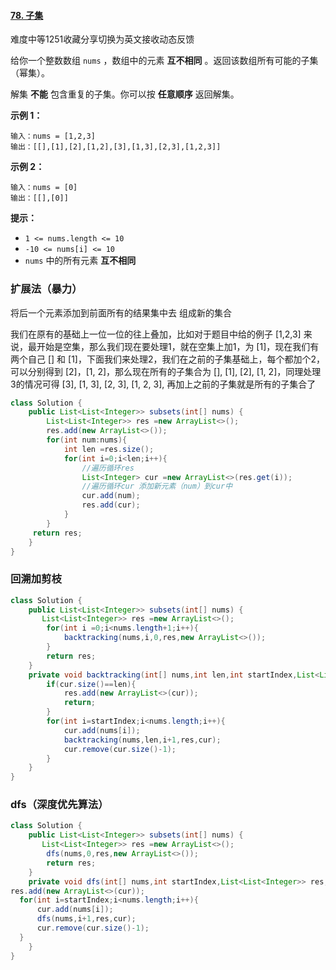 #### [78. 子集](https://leetcode-cn.com/problems/subsets/)

难度中等1251收藏分享切换为英文接收动态反馈

给你一个整数数组 `nums` ，数组中的元素 **互不相同** 。返回该数组所有可能的子集（幂集）。

解集 **不能** 包含重复的子集。你可以按 **任意顺序** 返回解集。

 

**示例 1：**

```
输入：nums = [1,2,3]
输出：[[],[1],[2],[1,2],[3],[1,3],[2,3],[1,2,3]]
```

**示例 2：**

```
输入：nums = [0]
输出：[[],[0]]
```

 

**提示：**

- `1 <= nums.length <= 10`
- `-10 <= nums[i] <= 10`
- `nums` 中的所有元素 **互不相同**

### 扩展法（暴力）

将后一个元素添加到前面所有的结果集中去 组成新的集合



我们在原有的基础上一位一位的往上叠加，比如对于题目中给的例子 [1,2,3] 来说，最开始是空集，那么我们现在要处理1，就在空集上加1，为 [1]，现在我们有两个自己 [] 和 [1]，下面我们来处理2，我们在之前的子集基础上，每个都加个2，可以分别得到 [2]，[1, 2]，那么现在所有的子集合为 [], [1], [2], [1, 2]，同理处理3的情况可得 [3], [1, 3], [2, 3], [1, 2, 3], 再加上之前的子集就是所有的子集合了


```java
class Solution {
    public List<List<Integer>> subsets(int[] nums) {
        List<List<Integer>> res =new ArrayList<>();
        res.add(new ArrayList<>());
        for(int num:nums){
            int len =res.size();
            for(int i=0;i<len;i++){
                //遍历循环res
                List<Integer> cur =new ArrayList<>(res.get(i));
                //遍历循环cur 添加新元素（num）到cur中
                cur.add(num);
                res.add(cur);
            }
        }
     return res;
    }
}
```

### 回溯加剪枝

```java
class Solution {
    public List<List<Integer>> subsets(int[] nums) {
       List<List<Integer>> res =new ArrayList<>();
        for(int i =0;i<nums.length+1;i++){
            backtracking(nums,i,0,res,new ArrayList<>());
        }
        return res;
    }
    private void backtracking(int[] nums,int len,int startIndex,List<List<Integer>> res,List<Integer> cur){
        if(cur.size()==len){
            res.add(new ArrayList<>(cur));
            return;
        }
        for(int i=startIndex;i<nums.length;i++){
            cur.add(nums[i]);
            backtracking(nums,len,i+1,res,cur);
            cur.remove(cur.size()-1);
        }
    }
}
```

### dfs（深度优先算法）

```java
class Solution {
    public List<List<Integer>> subsets(int[] nums) {
       List<List<Integer>> res =new ArrayList<>();
        dfs(nums,0,res,new ArrayList<>());
        return res;
    }
    private void dfs(int[] nums,int startIndex,List<List<Integer>> res,List<Integer> cur){
res.add(new ArrayList<>(cur));
  for(int i=startIndex;i<nums.length;i++){
      cur.add(nums[i]);
      dfs(nums,i+1,res,cur);
      cur.remove(cur.size()-1);
  }
    }
}
```

